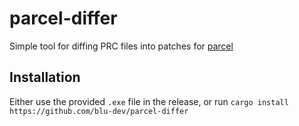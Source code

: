 # parcel-differ
Simple tool for diffing PRC files into patches for [parcel](https://github.com/blu-dev/parcel)

## Installation
Either use the provided `.exe` file in the release, or run `cargo install https://github.com/blu-dev/parcel-differ`
